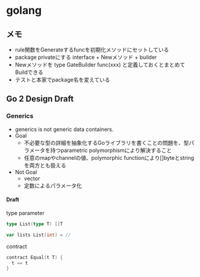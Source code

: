 # golang

## メモ
* rule関数をGenerateするfuncを初期化メソッドにセットしている
* package privateにする interface + Newメソッド + builder
* Newメソッドを type GateBuilder func(xxx) と定義しておくとまとめてBuildできる
* テストと本家でpackage名を変えている

## Go 2 Design Draft

### Generics
* generics is not generic data containers.
* Goal
  * 不必要な型の詳細を抽象化するGoライブラリを書くことの問題を、型パラメータを持つparametric polymorphismにより解決すること
  * 任意のmapやchannelの値、polymorphic functionにより[]byteとstringを両方とも扱える
* Not Goal
  * vector<T>
  * 定数によるパラメータ化

#### Draft
type parameter
```go
type List(type T) []T

var lists List(int) = //
```

contract
```go
contract Equal(t T) {
  t == t
}
```
